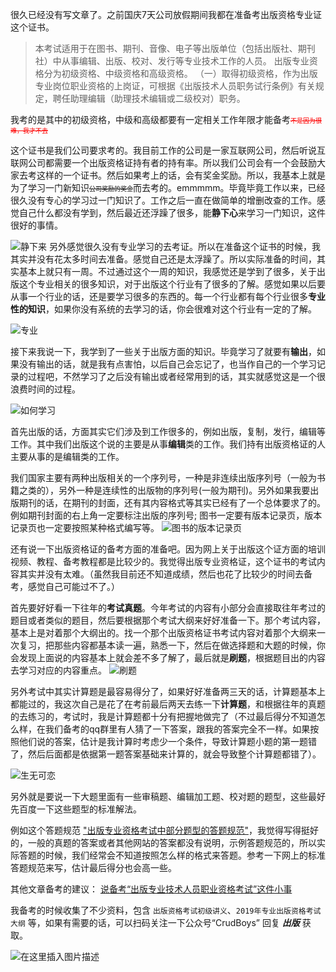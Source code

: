 很久已经没有写文章了。之前国庆7天公司放假期间我都在准备考出版资格专业证这个证书。

> 本考试适用于在图书、期刊、音像、电子等出版单位（包括出版社、期刊社）中从事编辑、出版、校对、发行等专业技术工作的人员。
> 出版专业资格分为初级资格、中级资格和高级资格。
（一）取得初级资格，作为出版专业岗位职业资格的上岗证，可根据《出版技术人员职务试行条例》有关规定，聘任助理编辑（助理技术编辑或二级校对）职务。

我考的是其中的初级资格，中级和高级都要有一定相关工作年限才能备考<font size=1 color='red'>~~不是因为很难，我才不去~~</font>



这个证书是我们公司要求考的。我目前工作的公司是一家互联网公司，然后听说互联网公司都需要一个出版资格证持有者的持有率。所以我们公司会有一个会鼓励大家去考这样的一个证书。然后如果考上的话，会有奖金奖励。所以，我基本上就是为了学习一门新知识<font size=1>~~公司奖励的奖金~~</font>而去考的。emmmmm。毕竟毕竟工作以来，已经很久没有专心的学习过一门知识了。工作之后一直在做简单的增删改查的工作。感觉自己什么都没有学到，然后最近还浮躁了很多，能**静下心**来学习一门知识，这件很好的事情。

![静下来](https://img-blog.csdnimg.cn/20201115151602755.png#pic_center)
另外感觉很久没有专业学习的去考证。所以在准备这个证书的时候，我其实并没有花太多时间去准备。感觉自己还是太浮躁了。所以实际准备的时间，其实基本上就只有一周。不过通过这个一周的知识，我感觉还是学到了很多，关于出版这个专业相关的很多知识，对于出版这个行业有了很多的了解。感觉如果以后要从事一个行业的话，还是要学习很多的东西的。每一个行业都有每个行业很多**专业性的知识**，如果你没有系统的去学习的话，你会很难对这个行业有一定的了解。

![专业](https://img-blog.csdnimg.cn/20201115152912730.gif#pic_center)


接下来我说一下，我学到了一些关于出版方面的知识。毕竟学习了就要有**输出**，如果没有输出的话，就是我有点害怕，以后自己会忘记了，也当作自己的一个学习记录的过程吧，不然学习了之后没有输出或者经常用到的话，其实就感觉这是一个很浪费时间的过程。

![如何学习](https://img-blog.csdnimg.cn/20201115153146236.png#pic_center)


首先出版的话，方面其实它们涉及到工作很多的，例如出版，复制，发行，编辑等工作。其中我们出版这个说的主要是从事**编辑**类的工作。我们持有出版资格证的人主要从事的是编辑类的工作。



我们国家主要有两种出版相关的一个序列号，一种是非连续出版序列号（一般为书籍之类的），另外一种是连续性的出版物的序列号(一般为期刊)。另外如果我要出版期刊的话，在期刊的封面，还有其内容格式等其实已经有了一个总体要求了的。例如期刊封面的右上角一定要标注出版的序列号; 图书一定要有版本记录页，版本记录页也一定要按照某种格式编写等。
![图书的版本记录页](https://img-blog.csdnimg.cn/20201115155422690.png?#pic_center)


还有说一下出版资格证的备考方面的准备吧。因为网上关于出版这个证方面的培训视频、教程、备考教程都是比较少的。我觉得出版专业资格证，这个证书的考试内容其实并没有太难。（虽然我目前还不知道成绩，然后也花了比较少的时间去备考，感觉自己可能过不了。）

首先要好好看一下往年的**考试真题**。今年考试的内容有小部分会直接取往年考过的题目或者类似的题目，然后要根据那个考试大纲来好好准备一下。那个考试内容，基本上是对着那个大纲出的。找一个那个出版资格证书考试内容对着那个大纲来一次复习，把那些内容都基本读一遍，熟悉一下，然后在做选择题和大题的时候，你会发现上面说的内容基本上就会差不多了解了，最后就是**刷题**，根据题目出的内容去学习对应的内容重点。
![刷题](https://img-blog.csdnimg.cn/20201115155716408.png#pic_center)


另外考试中其实计算题是最容易得分了，如果好好准备两三天的话，计算题基本上都能过的，我这次自己是花了在考前最后两天去练一下**计算题**，和根据往年的真题的去练习的，考试时，我是计算题都十分有把握地做完了（不过最后得分不知道怎么样，在我们备考的qq群里有人猜了一下答案，跟我的答案完全不一样。如果按照他们说的答案，估计是我计算时考虑少一个条件，导致计算题小题的第一题错了，然后后面都是依据第一题答案基础来计算的，就会导致整个计算题都错了）。

![生无可恋](https://img-blog.csdnimg.cn/20201115153244918.jpg#pic_center)

另外就是要说一下大题里面有一些审稿题、编辑加工题、校对题的题型，这些最好先百度一下这些题型的标准解法。

例如这个答题规范 ["出版专业资格考试中部分题型的答题规范"](https://jingyan.baidu.com/article/2fb0ba40aad23300f3ec5f4f.html)，我觉得写得挺好的，一般的真题的答案或者其他网站的答案都没有说明，示例答题规范的，所以实际答题的时候，我们经常会不知道按照怎么样的格式来答题。参考一下网上的标准答题规范来写，估计最后得分也会高一些。


其他文章备考的建议： [说备考“出版专业技术人员职业资格考试”这件小事](https://zhuanlan.zhihu.com/p/26610139)


我备考的时候收集了不少资料，包含 `出版资格考试初级讲义`、`2019年专业出版资格考试大纲` 等，如果有需要的话，可以扫码关注一下公众号“CrudBoys” 回复 ***出版***  获取。


![在这里插入图片描述](https://img-blog.csdnimg.cn/20201115162635953.png?#pic_center)

